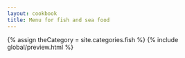 ```yaml
---
layout: cookbook
title: Menu for fish and sea food
---
```

<div class="container">
{% assign theCategory = site.categories.fish %}
{% include global/preview.html %}

</div>